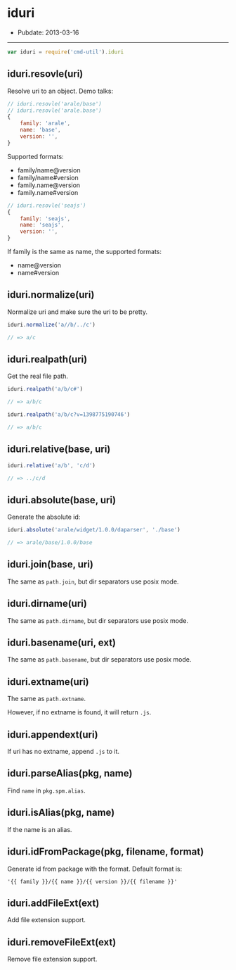 # iduri

- Pubdate: 2013-03-16

-----

```js
var iduri = require('cmd-util').iduri
```

## iduri.resovle(uri)

Resolve uri to an object. Demo talks:

```js
// iduri.resovle('arale/base')
// iduri.resovle('arale.base')
{
    family: 'arale',
    name: 'base',
    version: '',
}
```

Supported formats:

- family/name@version
- family/name#version
- family.name@version
- family.name#version

```js
// iduri.resovle('seajs')
{
    family: 'seajs',
    name: 'seajs',
    version: '',
}
```

If family is the same as name, the supported formats:

- name@version
- name#version


## iduri.normalize(uri)

Normalize uri and make sure the uri to be pretty.

```js
iduri.normalize('a//b/../c')

// => a/c
```

## iduri.realpath(uri)

Get the real file path.

```js
iduri.realpath('a/b/c#')

// => a/b/c

iduri.realpath('a/b/c?v=1398775190746')

// => a/b/c
```

## iduri.relative(base, uri)
```js
iduri.relative('a/b', 'c/d')

// => ../c/d
```

## iduri.absolute(base, uri)

Generate the absolute id:

```js
iduri.absolute('arale/widget/1.0.0/daparser', './base')

// => arale/base/1.0.0/base
```

## iduri.join(base, uri)

The same as `path.join`, but dir separators use posix mode.

## iduri.dirname(uri)

The same as `path.dirname`, but dir separators use posix mode.

## iduri.basename(uri, ext)

The same as `path.basename`, but dir separators use posix mode.

## iduri.extname(uri)

The same as `path.extname`.

However, if no extname is found, it will return `.js`.

## iduri.appendext(uri)

If uri has no extname, append `.js` to it.

## iduri.parseAlias(pkg, name)

Find `name` in `pkg.spm.alias`.

## iduri.isAlias(pkg, name)

If the name is an alias.

## iduri.idFromPackage(pkg, filename, format)

Generate id from package with the format. Default format is:

```
'{{ family }}/{{ name }}/{{ version }}/{{ filename }}'
```

## iduri.addFileExt(ext)

Add file extension support.

## iduri.removeFileExt(ext)

Remove file extension support.
